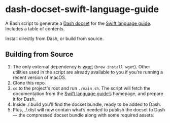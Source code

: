 # dash-docset-swift-language-guide

A Bash script to generate a [Dash docset](https://github.com/Kapeli/Dash-User-Contributions) for the [Swift language guide](https://docs.swift.org/swift-book/LanguageGuide/TheBasics.html). Includes a table of contents.

Install directly from Dash, or build from source.

## Building from Source

1. The only external dependency is [wget](https://www.gnu.org/software/wget/) (`brew install wget`). Other utilities used in the script are already available to you if you’re running a recent version of macOS.
2. Clone this repo.
3. `cd` to the project's root and run `./main.sh`. The script will fetch the documentation from the [Swift language guide’s](https://docs.swift.org/swift-book/LanguageGuide/) homepage, and prepare it for Dash.
4. Inside ./.build you'll find the docset bundle, ready to be added to Dash.
5. Plus, ./.dist will now contain what’s needed to publish the docset to Dash — the compressed docset bundle along with some required assets.
